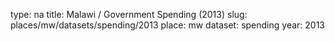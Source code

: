 type: na
title: Malawi / Government Spending (2013)
slug: places/mw/datasets/spending/2013
place: mw
dataset: spending
year: 2013
